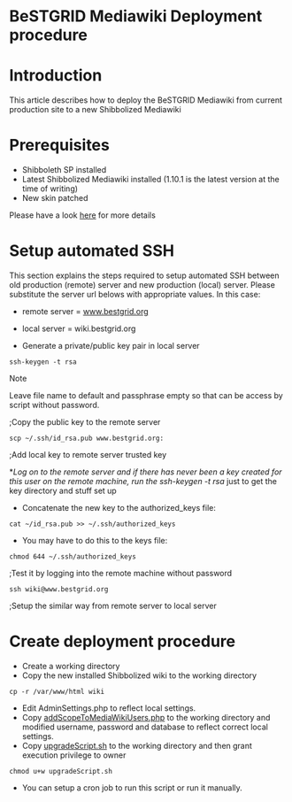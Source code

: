 # BeSTGRID Mediawiki Deployment procedure

# Introduction

This article describes how to deploy the BeSTGRID Mediawiki from current production site to a new Shibbolized Mediawiki

# Prerequisites

- Shibboleth SP installed
- Latest Shibbolized Mediawiki installed (1.10.1 is the latest version at the time of writing)
- New skin patched

Please have a look [here](https://reannz.atlassian.net/wiki/pages/createpage.action?spaceKey=BeSTGRID&title=Shibbolize_MediaWiki&linkCreation=true&fromPageId=3816950635) for more details

# Setup automated SSH

This section explains the steps required to setup automated SSH between old production (remote) server and new production (local) server. Please substitute the server url belows with appropriate values. In this case:

- remote server = www.bestgrid.org
- local server = wiki.bestgrid.org

- Generate a private/public key pair in local server

``` 
ssh-keygen -t rsa
```

Note

Leave file name to default and passphrase empty so that can be access by script without password.

;Copy the public key to the remote server

``` 
scp ~/.ssh/id_rsa.pub www.bestgrid.org: 
```

;Add local key to remote server trusted key

**Log on to the remote server and if there has never been a key created for this user on the remote machine, run the *ssh-keygen -t rsa** just to get the key directory and stuff set up

- Concatenate the new key to the authorized_keys file:

``` 
cat ~/id_rsa.pub >> ~/.ssh/authorized_keys
```
- You may have to do this to the keys file:

``` 
chmod 644 ~/.ssh/authorized_keys
```

;Test it by logging into the remote machine without password

``` 
ssh wiki@www.bestgrid.org
```

;Setup the similar way from remote server to local server

# Create deployment procedure

- Create a working directory
- Copy the new installed Shibbolized wiki to the working directory

``` 
cp -r /var/www/html wiki
```
- Edit AdminSettings.php to reflect local settings.
- Copy [addScopeToMediaWikiUsers.php](/wiki/spaces/BeSTGRID/pages/3816950886) to the working directory and  modified username, password and database to reflect correct local settings.
- Copy [upgradeScript.sh](/wiki/spaces/BeSTGRID/pages/3816950805) to the working directory and then grant execution privilege to owner

``` 
chmod u+w upgradeScript.sh 
```
- You can setup a cron job to run this script or run it manually.
